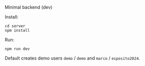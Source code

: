 Minimal backend (dev)

Install:

```
cd server
npm install
```

Run:

```
npm run dev
```

Default creates demo users `demo` / `demo` and `marco` / `esposito2024`.


